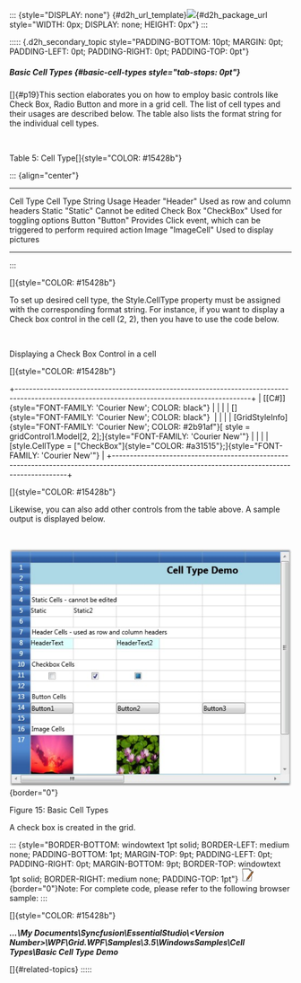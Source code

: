 ::: {style="DISPLAY: none"}
[](ms-xhelp:///?Id=d2h_url_template){#d2h_url_template}![](!package_url!){#d2h_package_url style="WIDTH: 0px; DISPLAY: none; HEIGHT: 0px"}
:::

::::: {.d2h_secondary_topic style="PADDING-BOTTOM: 10pt; MARGIN: 0pt; PADDING-LEFT: 0pt; PADDING-RIGHT: 0pt; PADDING-TOP: 0pt"}
##### Basic Cell Types {#basic-cell-types style="tab-stops: 0pt"}

[]{#p19}This section elaborates you on how to employ basic controls like Check Box, Radio Button and more in a grid cell. The list of cell types and their usages are described below. The table also lists the format string for the individual cell types.

 

Table 5: Cell Type[]{style="COLOR: #15428b"}

::: {align="center"}
  ----------- ------------------ -------------------------------------------------------------------------
  Cell Type   Cell Type String   Usage
  Header      "Header"           Used as row and column headers
  Static      "Static"           Cannot be edited
  Check Box   "CheckBox"         Used for toggling options
  Button      "Button"           Provides Click event, which can be triggered to perform required action
  Image       "ImageCell"        Used to display pictures
  ----------- ------------------ -------------------------------------------------------------------------
:::

[]{style="COLOR: #15428b"} 

To set up desired cell type, the Style.CellType property must be assigned with the corresponding format string. For instance, if you want to display a Check box control in the cell (2, 2), then you have to use the code below.

 

Displaying a Check Box Control in a cell

[]{style="COLOR: #15428b"} 

+-----------------------------------------------------------------------------------------------------------------------------------------------+
| [\[C#\]]{style="FONT-FAMILY: 'Courier New'; COLOR: black"}                                                                                    |
|                                                                                                                                               |
| []{style="FONT-FAMILY: 'Courier New'; COLOR: black"}                                                                                          |
|                                                                                                                                               |
| [GridStyleInfo]{style="FONT-FAMILY: 'Courier New'; COLOR: #2b91af"}[ style = gridControl1.Model\[2, 2\];]{style="FONT-FAMILY: 'Courier New'"} |
|                                                                                                                                               |
| [style.CellType = [\"CheckBox\"]{style="COLOR: #a31515"};]{style="FONT-FAMILY: 'Courier New'"}                                                |
+-----------------------------------------------------------------------------------------------------------------------------------------------+

[]{style="COLOR: #15428b"} 

Likewise, you can also add other controls from the table above. A sample output is displayed below.

 

![](ImagesExt/image28_21.jpg){border="0"}

Figure 15: Basic Cell Types

A check box is created in the grid.

::: {style="BORDER-BOTTOM: windowtext 1pt solid; BORDER-LEFT: medium none; PADDING-BOTTOM: 1pt; MARGIN-TOP: 9pt; PADDING-LEFT: 0pt; PADDING-RIGHT: 0pt; MARGIN-BOTTOM: 9pt; BORDER-TOP: windowtext 1pt solid; BORDER-RIGHT: medium none; PADDING-TOP: 1pt"}
![](ImagesExt/image28_3.jpg){border="0"}Note: For complete code, please refer to the following browser sample:
:::

[]{style="COLOR: #15428b"} 

***\...\\My Documents\\Syncfusion\\EssentialStudio\\\<Version Number\>\\WPF\\Grid.WPF\\Samples\\3.5\\WindowsSamples\\Cell Types\\Basic Cell Type Demo***

[]{#related-topics}
:::::
